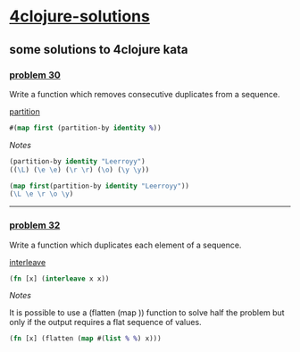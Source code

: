 # [4clojure-solutions](http://www.4clojure.com/)
## some solutions to 4clojure kata

### [problem 30](https://4clojure.com/problem/30)

Write a function which removes consecutive duplicates from a sequence.

[partition](https://clojuredocs.org/clojure.core/partition)

~~~clojure
#(map first (partition-by identity %))
~~~

_Notes_

~~~clojure 
(partition-by identity "Leerroyy") 
((\L) (\e \e) (\r \r) (\o) (\y \y))

(map first(partition-by identity "Leerroyy"))
(\L \e \r \o \y)
~~~

---

### [problem 32](https://4clojure.com/problem/32)

Write a function which duplicates each element of a sequence.

[interleave](https://clojuredocs.org/clojure.core/interleave)

~~~clojure
(fn [x] (interleave x x))
~~~

_Notes_

It is possible to use a (flatten (map )) function to solve half the problem but only if the output requires a flat sequence of values.

~~~clojure
(fn [x] (flatten (map #(list % %) x)))
~~~
